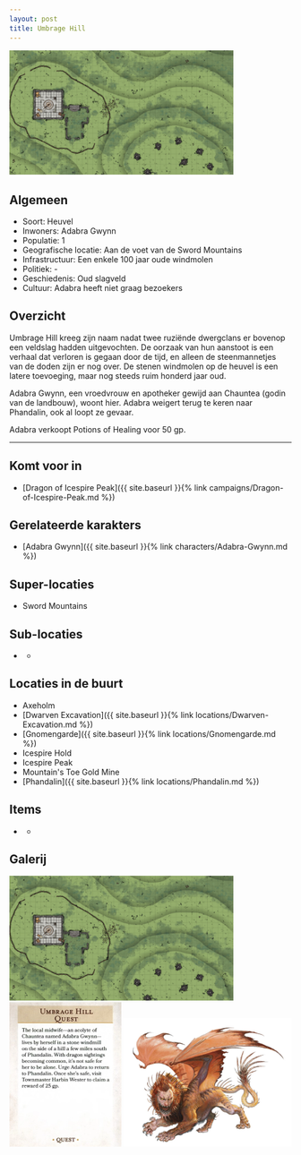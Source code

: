 ```yaml
---
layout: post
title: Umbrage Hill
---
```


<img src="../images/Umbrage Hill.png" alt="Umbrage Hill" width=400>

## Algemeen
* Soort: Heuvel
* Inwoners: Adabra Gwynn
* Populatie: 1
* Geografische locatie: Aan de voet van de Sword Mountains
* Infrastructuur: Een enkele 100 jaar oude windmolen
* Politiek: -
* Geschiedenis: Oud slagveld
* Cultuur: Adabra heeft niet graag bezoekers

## Overzicht
Umbrage Hill kreeg zijn naam nadat twee ruziënde dwergclans er bovenop een veldslag hadden uitgevochten. De oorzaak van hun aanstoot is een verhaal dat verloren is gegaan door de tijd, en alleen de steenmannetjes van de doden zijn er nog over. De stenen windmolen op de heuvel is een latere toevoeging, maar nog steeds ruim honderd jaar oud.

Adabra Gwynn, een vroedvrouw en apotheker gewijd aan Chauntea (godin van de landbouw), woont hier. Adabra weigert terug te keren naar Phandalin, ook al loopt ze gevaar.

Adabra verkoopt Potions of Healing voor 50 gp.

---

## Komt voor in
* [Dragon of Icespire Peak]({{ site.baseurl }}{% link campaigns/Dragon-of-Icespire-Peak.md %})

## Gerelateerde karakters
* [Adabra Gwynn]({{ site.baseurl }}{% link characters/Adabra-Gwynn.md %})

## Super-locaties
* Sword Mountains

## Sub-locaties
* -

## Locaties in de buurt
* Axeholm
* [Dwarven Excavation]({{ site.baseurl }}{% link locations/Dwarven-Excavation.md %})
* [Gnomengarde]({{ site.baseurl }}{% link locations/Gnomengarde.md %})
* Icespire Hold
* Icespire Peak
* Mountain's Toe Gold Mine
* [Phandalin]({{ site.baseurl }}{% link locations/Phandalin.md %})

## Items
* -

## Galerij
<img src="../images/Umbrage Hill.png" alt="Umbrage Hill" width=400>

<img src="../images/Umbrage Hill Quest.png" alt="Umbrage Hill Quest" width=200>

<img src="../images/Manticore.jpg" alt="Manticore" width=300>